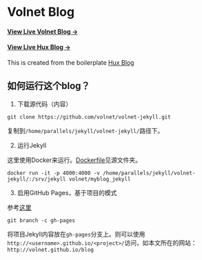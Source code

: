 # Volnet Blog

#### [View Live Volnet Blog &rarr;](http://volnet.github.io/)

#### [View Live Hux Blog &rarr;](http://huangxuan.me)

This is created from the boilerplate [Hux Blog](https://github.com/Huxpro/huxpro.github.io)

如何运行这个blog？
---------------

1. 下载源代码（内容）

```
git clone https://github.com/volnet/volnet-jekyll.git
```

复制到`/home/parallels/jekyll/volnet-jekyll/`路径下。

2. 运行Jekyll

这里使用Docker来运行。[Dockerfile](Dockerfile)见源文件夹。

```
docker run -it -p 4000:4000 -v /home/parallels/jekyll/volnet-jekyll/:/srv/jekyll volnet/myblog_jekyll
```

3. 启用GitHub Pages，基于项目的模式

参考[这里](http://jekyllcn.com/docs/github-pages/)

```
git branch -c gh-pages
```

将项目Jekyll内容放在`gh-pages`分支上。则可以使用`http://<username>.github.io/<project>/`访问，如本文所在的网站：`http://volnet.github.io/blog`